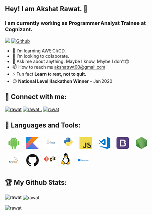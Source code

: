 ## Hey! I am Akshat Rawat. 👋
### I am currently working as Programmer Analyst Trainee at Cognizant.
![](https://visitor-badge.laobi.icu/badge?page_id=rwt-akshat.rwt-akshat) [![Github](https://img.shields.io/github/followers/rwt-akshat?label=Followers&logo=Github)](https://github.com/rwt-akshat)

- 🌱 I’m learning AWS CI/CD.
- 👯 I’m looking to collaborate.
- 💬 Ask me about anything. Maybe I know, Maybe I don't🙃
- 📫 How to reach me akshatrwt00@gmail.com 
- ⚡ Fun fact **Learn to rest, not to quit.**
- 😉 **National Level Hackathon Winner** - Jan 2020


## 🤝 Connect with me:
<p align="left">
<a href="www.linkedin.com/in/akshatrwt ." target="blank"><img align="center" src="https://raw.githubusercontent.com/rahuldkjain/github-profile-readme-generator/master/src/images/icons/Social/linked-in-alt.svg" alt="rawat" height="30" width="40" /></a>
<a href="https://www.hackerrank.com/rwt_akshat" target="blank"><img align="center" src="https://raw.githubusercontent.com/rahuldkjain/github-profile-readme-generator/master/src/images/icons/Social/hackerrank.svg" alt="rawat ." height="30" width="40" /></a>
  <a href="https://www.facebook.com/akshat.rwt.5" target="blank"><img align="center" src="https://raw.githubusercontent.com/rahuldkjain/github-profile-readme-generator/master/src/images/icons/Social/facebook.svg" alt="rawat" height="30" width="40" /></a>
</p>


## 🧰 Languages and Tools:
<p align="left">
<img src="https://raw.githubusercontent.com/github/explore/80688e429a7d4ef2fca1e82350fe8e3517d3494d/topics/android/android.png" alt="Android" height="40" style="vertical-align:top; margin:8px">
<img src="https://raw.githubusercontent.com/github/explore/80688e429a7d4ef2fca1e82350fe8e3517d3494d/topics/kotlin/kotlin.png" alt="Kotlin" height="40" style="vertical-align:top; margin:8px">
<img src="https://raw.githubusercontent.com/github/explore/80688e429a7d4ef2fca1e82350fe8e3517d3494d/topics/java/java.png" alt="Javascript" height="40" style="vertical-align:top; margin:8px">
<img src="https://raw.githubusercontent.com/github/explore/80688e429a7d4ef2fca1e82350fe8e3517d3494d/topics/python/python.png" alt="Python" height="40" style="vertical-align:top; margin:4px">
<img src="https://raw.githubusercontent.com/github/explore/80688e429a7d4ef2fca1e82350fe8e3517d3494d/topics/javascript/javascript.png" alt="Javascript" height="40" style="vertical-align:top; margin:8px">
<img src="https://raw.githubusercontent.com/github/explore/80688e429a7d4ef2fca1e82350fe8e3517d3494d/topics/visual-studio-code/visual-studio-code.png" alt="VS Code" height="40" style="vertical-align:top; margin:8px">

<img src="https://raw.githubusercontent.com/github/explore/80688e429a7d4ef2fca1e82350fe8e3517d3494d/topics/bootstrap/bootstrap.png" alt="Bootstrap" height="40" style="vertical-align:top; margin:8px">
<img src="https://raw.githubusercontent.com/github/explore/80688e429a7d4ef2fca1e82350fe8e3517d3494d/topics/nodejs/nodejs.png" alt="NodeJS" height="40" style="vertical-align:top; margin:8px">
<img src="https://raw.githubusercontent.com/github/explore/80688e429a7d4ef2fca1e82350fe8e3517d3494d/topics/mysql/mysql.png" alt="MySQL" height="40" style="vertical-align:top; margin:8px">
<img src="https://raw.githubusercontent.com/github/explore/78df643247d429f6cc873026c0622819ad797942/topics/github/github.png" alt="Github" height="40" style="vertical-align:top; margin:8px">
<img src="https://raw.githubusercontent.com/github/explore/80688e429a7d4ef2fca1e82350fe8e3517d3494d/topics/git/git.png" alt="Git" height="40" style="vertical-align:top; margin:4px">
<img src="https://raw.githubusercontent.com/github/explore/80688e429a7d4ef2fca1e82350fe8e3517d3494d/topics/linux/linux.png" alt="Linux" height="40" style="vertical-align:top; margin:4px" alt="Windows" height="60" style="vertical-align:top; margin:8px">
<img src="https://raw.githubusercontent.com/github/explore/80688e429a7d4ef2fca1e82350fe8e3517d3494d/topics/windows/windows.png" alt="Windows" height="40" style="vertical-align:top; margin:8px">

</p>


## :trophy: My Github Stats:

<p><img align="left" src="https://github-readme-stats.vercel.app/api/top-langs?username=rwt-akshat&show_icons=true&locale=en&layout=compact" alt="rawat" /></p>

<p>&nbsp;<img align="center" src="https://github-readme-stats.vercel.app/api?username=rwt-akshat&show_icons=true&locale=en" alt="rawat" /></p>

<p><img align="center" src="https://github-readme-streak-stats.herokuapp.com/?user=rwt-akshat&" alt="rawat" /></p>
